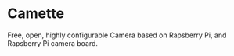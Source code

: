 Camette
=======

Free, open, highly configurable Camera based on Rapsberry Pi, and Rapsberry Pi camera board.
